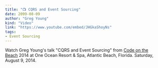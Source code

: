 ```yaml
---
title: "📺 CQRS and Event Sourcing"
date: 2099-08-09
author: "Greg Young"
kind: "Video"
link: "https://www.youtube.com/embed/JHGkaShoyNs"
tags:
- Event Sourcing
---
```


Watch Greg Young's talk "CQRS and Event Sourcing" from [Code on the Beach](https://www.codeonthebeach.com) 2014 at One Ocean Resort & Spa, Atlantic Beach, Florida. Saturday, August 9, 2014. 

<!-- more -->

<YouTube id="JHGkaShoyNs"></YouTube>

